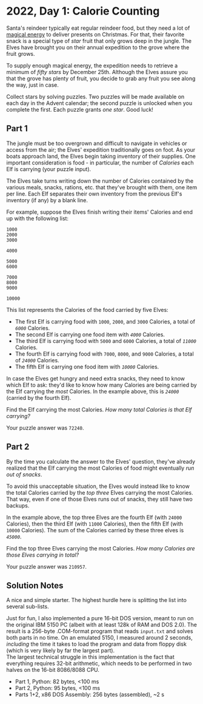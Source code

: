 # 2022, Day 1: Calorie Counting

Santa's reindeer typically eat regular reindeer food, but they need a lot of [magical energy](../../2018/25) to deliver presents on Christmas. For that, their favorite snack is a special type of _star_ fruit that only grows deep in the jungle. The Elves have brought you on their annual expedition to the grove where the fruit grows.

To supply enough magical energy, the expedition needs to retrieve a minimum of _fifty stars_ by December 25th. Although the Elves assure you that the grove has plenty of fruit, you decide to grab any fruit you see along the way, just in case.

Collect stars by solving puzzles. Two puzzles will be made available on each day in the Advent calendar; the second puzzle is unlocked when you complete the first. Each puzzle grants _one star_. Good luck!

## Part 1

The jungle must be too overgrown and difficult to navigate in vehicles or access from the air; the Elves' expedition traditionally goes on foot. As your boats approach land, the Elves begin taking inventory of their supplies. One important consideration is food - in particular, the number of _Calories_ each Elf is carrying (your puzzle input).

The Elves take turns writing down the number of Calories contained by the various meals, snacks, rations, etc. that they've brought with them, one item per line. Each Elf separates their own inventory from the previous Elf's inventory (if any) by a blank line.

For example, suppose the Elves finish writing their items' Calories and end up with the following list:

    1000
    2000
    3000
    
    4000
    
    5000
    6000
    
    7000
    8000
    9000
    
    10000
    

This list represents the Calories of the food carried by five Elves:

*   The first Elf is carrying food with `1000`, `2000`, and `3000` Calories, a total of _`6000`_ Calories.
*   The second Elf is carrying one food item with _`4000`_ Calories.
*   The third Elf is carrying food with `5000` and `6000` Calories, a total of _`11000`_ Calories.
*   The fourth Elf is carrying food with `7000`, `8000`, and `9000` Calories, a total of _`24000`_ Calories.
*   The fifth Elf is carrying one food item with _`10000`_ Calories.

In case the Elves get hungry and need extra snacks, they need to know which Elf to ask: they'd like to know how many Calories are being carried by the Elf carrying the _most_ Calories. In the example above, this is _`24000`_ (carried by the fourth Elf).

Find the Elf carrying the most Calories. _How many total Calories is that Elf carrying?_

Your puzzle answer was `72240`.

## Part 2

By the time you calculate the answer to the Elves' question, they've already realized that the Elf carrying the most Calories of food might eventually _run out of snacks_.

To avoid this unacceptable situation, the Elves would instead like to know the total Calories carried by the _top three_ Elves carrying the most Calories. That way, even if one of those Elves runs out of snacks, they still have two backups.

In the example above, the top three Elves are the fourth Elf (with `24000` Calories), then the third Elf (with `11000` Calories), then the fifth Elf (with `10000` Calories). The sum of the Calories carried by these three elves is _`45000`_.

Find the top three Elves carrying the most Calories. _How many Calories are those Elves carrying in total?_

Your puzzle answer was `210957`.

## Solution Notes

A nice and simple starter. The highest hurdle here is splitting the list into several sub-lists.

Just for fun, I also implemented a pure 16-bit DOS version, meant to run on the original IBM 5150 PC (albeit with at least 128k of RAM and DOS 2.0). The result is a 256-byte .COM-format program that reads `input.txt` and solves both parts in no time. On an emulated 5150, I measured around 2 seconds, _including_ the time it takes to load the program and data from floppy disk (which is very likely by far the largest part). <br>
The largest technical struggle in this implementation is the fact that everything requires 32-bit arithmetic, which needs to be performed in two halves on the 16-bit 8086/8088 CPU.

* Part 1, Python: 82 bytes, <100 ms
* Part 2, Python: 95 bytes, <100 ms
* Parts 1+2, x86 DOS Assembly: 256 bytes (assembled), ~2 s
